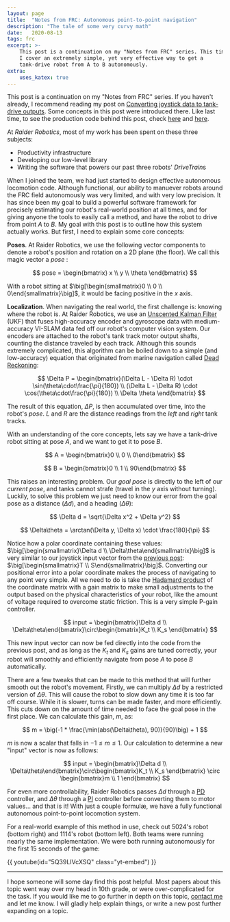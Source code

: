 ```yaml
---
layout: page
title:  "Notes from FRC: Autonomous point-to-point navigation"
description: "The tale of some very curvy math"
date:   2020-08-13
tags: frc
excerpt: >-
    This post is a continuation on my "Notes from FRC" series. This time, 
    I cover an extremely simple, yet very effective way to get a 
    tank-drive robot from A to B autonomously.
extra:
    uses_katex: true
---
```


This post is a continuation on my "Notes from FRC" series. If you haven't already, I recommend reading my post on [Converting joystick data to tank-drive outputs](/blog/2020/08/03/joystick-to-voltage). Some concepts in this post were introduced there. Like last time, to see the production code behind this post, check [here](https://github.com/frc5024/lib5k/blob/ab90994b2a0c769abfdde9a834133725c3ce3a38/common_drive/src/main/java/io/github/frc5024/common_drive/DriveTrainBase.java) and [here](https://github.com/frc5024/lib5k/tree/master/purepursuit/src/main/java/io/github/frc5024/purepursuit/pathgen).

At *Raider Robotics*, most of my work has been spent on these three subjects:
 - Productivity infrastructure
 - Developing our low-level library
 - Writing the software that powers our past three robots' *DriveTrain*s

When I joined the team, we had just started to design effective autonomous locomotion code. Although functional, our ability to manuever robots around the FRC field autonomously was very limited, and with very low precision. It has since been my goal to build a powerful software framework for precisely estimating our robot's real-world position at all times, and for giving anyone the tools to easily call a method, and have the robot to drive from point *A* to *B*. My goal with this post is to outline how this system actually works. But first, I need to explain some core concepts:

**Poses**. At Raider Robotics, we use the following vector components to denote a robot's position and rotation on a 2D plane (the floor). We call this magic vector a *pose* :

$$
pose = \begin{bmatrix} x  \\  y  \\  \theta \end{bmatrix}
$$

With a robot sitting at $\big[\begin{smallmatrix}0 \\ 0 \\ 0\end{smallmatrix}\big]$, it would be facing positive in the $x$ axis.

**Localization**. When navigating the real world, the first challenge is: knowing where the robot is. At Raider Robotics, we use an [Unscented Kalman Filter](https://en.wikipedia.org/wiki/Kalman_filter#Unscented_Kalman_filter) (UKF) that fuses high-accuracy encoder and gyroscope data with medium-accuracy VI-SLAM data fed off our robot's computer vision system. Our encoders are attached to the robot's tank track motor output shafts, counting the distance traveled by each track. Although this sounds extremely complicated, this algorithm can be boiled down to a simple (and low-accuracy) equation that originated from marine navigation called [Dead Reckoning](https://en.wikipedia.org/wiki/Dead_reckoning):

$$
\Delta P = \begin{bmatrix}(\Delta L - \Delta R) \cdot \sin(\theta\cdot\frac{\pi}{180})  \\  (\Delta L - \Delta R) \cdot \cos(\theta\cdot\frac{\pi}{180})  \\  \Delta \theta \end{bmatrix}
$$

The result of this equation, $\Delta P$, is then accumulated over time, into the robot's *pose*. $L$ and $R$ are the distance readings from the *left* and *right* tank tracks.

With an understanding of the core concepts, lets say we have a tank-drive robot sitting at pose $A$, and we want to get it to pose $B$. 

$$
A = \begin{bmatrix}0 \\ 0 \\ 0\end{bmatrix}
$$

$$
B = \begin{bmatrix}0 \\ 1 \\ 90\end{bmatrix}
$$

This raises an interesting problem. Our *goal pose* is directly to the left of our *current pose*, and tanks cannot strafe (travel in the $y$ axis without turning). Luckily, to solve this problem we just need to know our error from the goal pose as a distance ($\Delta d$), and a heading ($\Delta\theta$):

$$
\Delta d = \sqrt{\Delta x^2 + \Delta y^2}
$$

$$
\Delta\theta = \arctan(\Delta y, \Delta x) \cdot \frac{180}{\pi}
$$

Notice how a polar coordinate containing these values: $\big[\begin{smallmatrix}\Delta d  \\  \Delta\theta\end{smallmatrix}\big]$ is very similar to our joystick input vector from the [previous post](/blog/2020/08/03/joystick-to-voltage): $\big[\begin{smallmatrix}T \\ S\end{smallmatrix}\big]$. Converting our positional error into a polar coordinate makes the process of navigating to any point very simple. All we need to do is take the [Hadamard product](https://en.wikipedia.org/wiki/Hadamard_product_(matrices)) of the coordinate matrix with a gain matrix to make small adjustments to the output based on the physical characteristics of your robot, like the amount of voltage required to overcome static friction. This is a very simple P-gain controller.

$$
input = \begin{bmatrix}\Delta d  \\  \Delta\theta\end{bmatrix}\circ\begin{bmatrix}K_t  \\  K_s \end{bmatrix}
$$

This new input vector can now be fed directly into the code from the previous post, and as long as the $K_t$ and $K_s$ gains are tuned correctly, your robot will smoothly and efficiently navigate from pose $A$ to pose $B$ automatically.

There are a few tweaks that can be made to this method that will further smooth out the robot's movement. Firstly, we can multiply $\Delta d$ by a restricted version of $\Delta\theta$. This will cause the robot to slow down any time it is too far off course. While it is slower, turns can be made faster, and more efficiently. This cuts down on the amount of time needed to face the goal pose in the first place. We can calculate this gain, $m$, as:

$$
m = \big(-1 * \frac{\min(abs(\Delta\theta), 90)}{90}\big) + 1
$$

$m$ is now a scalar that falls in $-1 \leq m \leq 1$. Our calculation to determine a new "input" vector is now as follows:

$$
input = \begin{bmatrix}\Delta d  \\  \Delta\theta\end{bmatrix}\circ\begin{bmatrix}K_t  \\  K_s \end{bmatrix} \circ \begin{bmatrix}m  \\  1 \end{bmatrix}
$$

For even more controllability, Raider Robotics passes $\Delta d$ through a [PD](https://en.wikipedia.org/wiki/PID_controller#Selective_use_of_control_terms) controller, and $\Delta\theta$ through a [PI](https://en.wikipedia.org/wiki/PID_controller#PI_controller) controller before converting them to motor values... and that is it! With just a couple formulæ, we have a fully functional autonomous point-to-point locomotion system. 

For a real-world example of this method in use, check out 5024's robot (bottom right) and 1114's robot (bottom left). Both teams were running nearly the same implementation. We were both running autonomously for the first 15 seconds of the game:

{{ youtube(id="5Q39LIVcXSQ" class="yt-embed") }}

---

I hope someone will some day find this post helpful. Most papers about this topic went way over my head in 10th grade, or were over-complicated for the task. If you would like me to go further in depth on this topic, [contact me](/about/) and let me know. I will gladly help explain things, or write a new post further expanding on a topic.